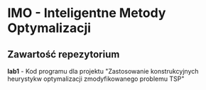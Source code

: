 # IMO - Inteligentne Metody Optymalizacji

## Zawartość repezytorium

**lab1** - Kod programu dla projektu "Zastosowanie konstrukcyjnych heurystykw optymalizacji zmodyfikowanego problemu TSP"
